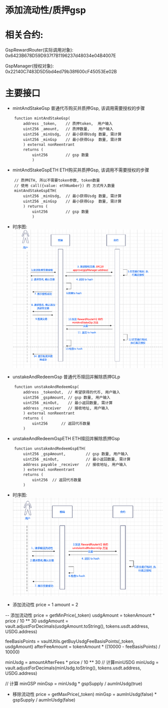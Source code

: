 # 添加流动性/质押gsp
# 相关合约: 

GspRewardRouter(实际调用对象): 0x6423B678D59D937f7B1196237d48034e04B4007E

GspManager(授权对象): 0x22140C7483D5D5bd4ed79b38f600cF45053Ee02B

# 主要接口
   - mintAndStakeGsp   普通代币购买并质押Gsp, 该调用需要授权的步骤
```
    function mintAndStakeGsp(
        address _token,    // 质押token,  用户输入
        uint256 _amount,   // 质押数量,    用户输入
        uint256 _minUsdg,  // 最小获得Usdg 数量, 需计算
        uint256 _minGsp    // 最小获得Gsp  数量, 需计算
        ) external nonReentrant 
        returns (
            uint256        // gsp 数量
            )
```
   - mintAndStakeGspETH  ETH购买并质押Gsp, 该调用不需要授权的步骤

```
    // 质押ETH, 所以不需要token参数, token数量
    // 使用 call({value: ethNumber}) 的 方式传入数量
    mintAndStakeGspETH(
        uint256 _minUsdg,  // 最小获得Usdg 数量, 需计算
        uint256 _minGsp    // 最小获得Gsp  数量, 需计算
        ) returns (
            uint256        // gsp 数量
            )
```
   - 时序图:
![Alt text](./imgs/addLi2.png)

   - unstakeAndRedeemGsp  普通代币赎回并解除质押GLp
```
    function unstakeAndRedeemGsp(
        address _tokenOut,  // 希望获得的代币, 用户输入
        uint256 _gspAmount, // gsp 数量, 用户输入
        uint256 _minOut,    // 最小返回数量, 需计算
        address _receiver   // 接收地址, 用户输入
        ) external nonReentrant
        returns (
            uint256      // 返回代币数量
        )

```
   - unstakeAndRedeemGspETH  ETH赎回并解除质押Gsp
```
    function unstakeAndRedeemGspETH(
        uint256 _gspAmount,         // gsp 数量, 用户输入
        uint256 _minOut,            // 最小返回数量, 需计算
        address payable _receiver   // 接收地址, 用户输入
        ) external nonReentrant 
        returns (
            uint256  // 返回代币数量
        )
```
   - 时序图:
![Alt text](./imgs/addLi1.png)

- 添加流动性
price = 1  amount = 2

-- 添加流动性
price = getMinPrice(_token) 
usdgAmount = tokenAmount * price  / 10 ** 30
usdgAmount = vault.adjustForDecimals(usdgAmount.toString(), tokens.usdt.address, USDG.address)

feeBasisPoints =  vaultUtils.getBuyUsdgFeeBasisPoints(_token, usdgAmount)
afterFeeAmount = tokenAmount * ((10000 - feeBasisPoints) / 10000)

minUsdg = amountAfterFees * price /  10 ** 30
// 计算minUSDG
minUsdg = vault.adjustForDecimals(minUsdg.toString(), tokens.usdt.address, USDG.address)

// 计算 minGSP
minGsp = minUsdg *  gspSupply / aumInUsdg(true)

- 移除流动性
price = getMaxPrice(_token)
minGsp = aumInUsdg(false) *  gspSupply / aumInUsdg(false)